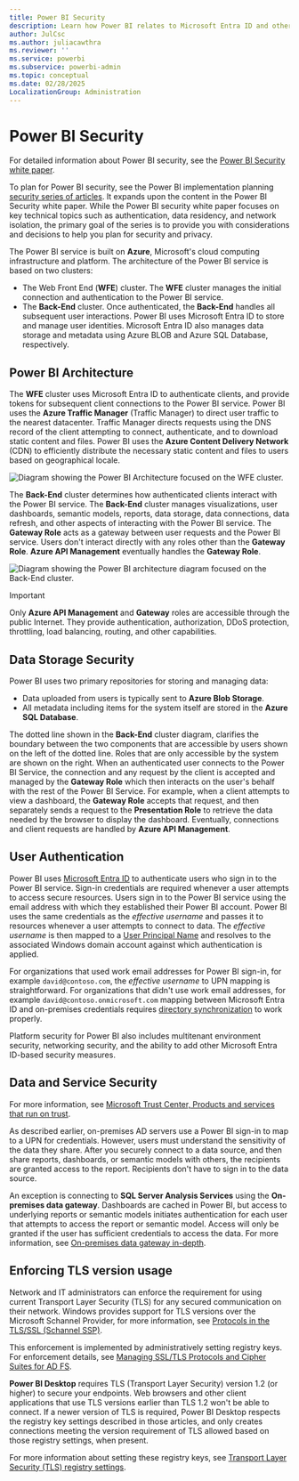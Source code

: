 ```yaml
---
title: Power BI Security
description: Learn how Power BI relates to Microsoft Entra ID and other Azure services. 
author: JulCsc
ms.author: juliacawthra
ms.reviewer: ''
ms.service: powerbi
ms.subservice: powerbi-admin
ms.topic: conceptual
ms.date: 02/28/2025
LocalizationGroup: Administration
---
```


# Power BI Security

For detailed information about Power BI security, see the [Power BI Security white paper](/power-bi/guidance/white-paper-powerbi-security).

To plan for Power BI security, see the Power BI implementation planning [security series of articles](/power-bi/guidance/powerbi-implementation-planning-security-overview). It expands upon the content in the Power BI Security white paper. While the Power BI security white paper focuses on key technical topics such as authentication, data residency, and network isolation, the primary goal of the series is to provide you with considerations and decisions to help you plan for security and privacy.

The Power BI service is built on **Azure**, Microsoft's cloud computing infrastructure and platform. The architecture of the Power BI service is based on two clusters:

- The Web Front End (**WFE**) cluster. The **WFE** cluster manages the initial connection and authentication to the Power BI service.
- The **Back-End** cluster. Once authenticated, the **Back-End** handles all subsequent user interactions. Power BI uses Microsoft Entra ID to store and manage user identities. Microsoft Entra ID also manages data storage and metadata using Azure BLOB and Azure SQL Database, respectively.

## Power BI Architecture

The **WFE** cluster uses Microsoft Entra ID to authenticate clients, and provide tokens for subsequent client connections to the Power BI service. Power BI uses the **Azure Traffic Manager** (Traffic Manager) to direct user traffic to the nearest datacenter. Traffic Manager directs requests using the DNS record of the client attempting to connect, authenticate, and to download static content and files. Power BI uses the **Azure Content Delivery Network** (CDN) to efficiently distribute the necessary static content and files to users based on geographical locale.

![Diagram showing the Power BI Architecture focused on the WFE cluster.](media/service-admin-power-bi-security/pbi_security_v2_wfe.png)

The **Back-End** cluster determines how authenticated clients interact with the Power BI service. The **Back-End** cluster manages visualizations, user dashboards, semantic models, reports, data storage, data connections, data refresh, and other aspects of interacting with the Power BI service. The **Gateway Role** acts as a gateway between user requests and the Power BI service. Users don't interact directly with any roles other than the **Gateway Role**. **Azure API Management**  eventually handles the **Gateway Role**.

![Diagram showing the Power BI architecture diagram focused on the Back-End cluster.](media/service-admin-power-bi-security/pbi_security_v2_backend_updated.png)

> [!IMPORTANT]
> Only **Azure API Management** and **Gateway** roles are accessible through the public Internet. They provide authentication, authorization, DDoS protection, throttling, load balancing, routing, and other capabilities.

## Data Storage Security

Power BI uses two primary repositories for storing and managing data:

- Data uploaded from users is typically sent to **Azure Blob Storage**.
- All metadata including items for the system itself are stored in the **Azure SQL Database**.

The dotted line shown in the **Back-End** cluster diagram, clarifies the boundary between the two components that are accessible by users shown on the left of the dotted line. Roles that are only accessible by the system are shown on the right. When an authenticated user connects to the Power BI Service, the connection and any request by the client is accepted and managed by the **Gateway Role** which then interacts on the user's behalf with the rest of the Power BI Service. For example, when a client attempts to view a dashboard, the **Gateway Role** accepts that request, and then separately sends a request to the **Presentation Role** to retrieve the data needed by the browser to display the dashboard. Eventually, connections and client requests are handled by **Azure API Management**.

## User Authentication

Power BI uses [Microsoft Entra ID](https://www.microsoft.com/security/business/identity-access/microsoft-entra-id) to authenticate users who sign in to the Power BI service. Sign-in credentials are required whenever a user attempts to access secure resources. Users sign in to the Power BI service using the email address with which they established their Power BI account. Power BI uses the same credentials as the *effective username* and passes it to resources whenever a user attempts to connect to data. The *effective username* is then mapped to a [User Principal Name](/windows/win32/secauthn/user-name-formats#user-principal-name) and resolves to the associated Windows domain account against which authentication is applied.

For organizations that used work email addresses for Power BI sign-in, for example `david@contoso.com`, the *effective username* to UPN mapping is straightforward. For organizations that didn't use work email addresses, for example `david@contoso.onmicrosoft.com` mapping between Microsoft Entra ID and on-premises credentials requires [directory synchronization](/azure/active-directory-domain-services/synchronization) to work properly.

Platform security for Power BI also includes multitenant environment security, networking security, and the ability to add other Microsoft Entra ID-based security measures.

## Data and Service Security

For more information, see [Microsoft Trust Center, Products and services that run on trust](https://www.microsoft.com/trust-center/product-overview).

As described earlier, on-premises AD servers use a Power BI sign-in to map to a UPN for credentials. However, users must understand the sensitivity of the data they share. After you securely connect to a data source, and then share reports, dashboards, or semantic models with others, the recipients are granted access to the report. Recipients don't have to sign in to the data source.

An exception is connecting to **SQL Server Analysis Services** using the **On-premises data gateway**. Dashboards are cached in Power BI, but access to underlying reports or semantic models initiates authentication for each user that attempts to access the report or semantic model. Access will only be granted if the user has sufficient credentials to access the data. For more information, see [On-premises data gateway in-depth](../connect-data/service-gateway-onprem-indepth.md).

## Enforcing TLS version usage

Network and IT administrators can enforce the requirement for using current Transport Layer Security (TLS) for any secured communication on their network. Windows provides support for TLS versions over the Microsoft Schannel Provider, for more information, see [Protocols in the TLS/SSL (Schannel SSP)](/windows/desktop/SecAuthN/protocols-in-tls-ssl--schannel-ssp-).

This enforcement is implemented by administratively setting registry keys. For enforcement details, see [Managing SSL/TLS Protocols and Cipher Suites for AD FS](/windows-server/identity/ad-fs/operations/manage-ssl-protocols-in-ad-fs).

**Power BI Desktop** requires TLS (Transport Layer Security) version 1.2 (or higher) to secure your endpoints. Web browsers and other client applications that use TLS versions earlier than TLS 1.2 won't be able to connect. If a newer version of TLS is required, Power BI Desktop respects the registry key settings described in those articles, and only creates connections meeting the version requirement of TLS allowed based on those registry settings, when present.

For more information about setting these registry keys, see [Transport Layer Security (TLS) registry settings](/windows-server/security/tls/tls-registry-settings).
